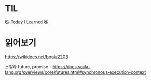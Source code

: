# TIL
😼 Today I Learned 😻

# 읽어보기
https://wikidocs.net/book/2203

스칼라 future, promise - https://docs.scala-lang.org/overviews/core/futures.html#synchronous-execution-context
